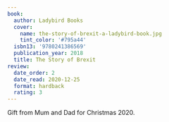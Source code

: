 ```yaml
---
book:
  author: Ladybird Books
  cover:
    name: the-story-of-brexit-a-ladybird-book.jpg
    tint_color: '#795a44'
  isbn13: '9780241386569'
  publication_year: 2018
  title: The Story of Brexit
review:
  date_order: 2
  date_read: 2020-12-25
  format: hardback
  rating: 3
---
```


Gift from Mum and Dad for Christmas 2020.